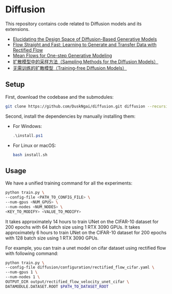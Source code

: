 # Diffusion

This repository contains code related to Diffusion models and its extensions.
- [Elucidating the Design Space of Diffusion-Based Generative Models](https://arxiv.org/abs/2206.00364)
- [Flow Straight and Fast: Learning to Generate and Transfer Data with Rectified Flow](https://arxiv.org/abs/2209.03003)
- [Mean Flows for One-step Generative Modeling](https://arxiv.org/abs/2505.13447)
- [扩散模型中的采样方法（Sampling Methods for the Diffusion Models）](https://zhuanlan.zhihu.com/p/722128549)
- [无需训练的扩散模型（Training-free Diffusion Models）](https://zhuanlan.zhihu.com/p/20738858403)

## Setup

First, download the codebase and the submodules:

```bash
git clone https://github.com/DuskNgai/diffusion.git diffusion --recursive && cd diffusion
```

Second, install the dependencies by manually installing them:
- For Windows:
    ```powershell
    .\install.ps1
    ```
- For Linux or macOS:
    ```bash
    bash install.sh
    ```

## Usage

We have a unified training command for all the experiments:

```bash
python train.py \
--config-file <PATH_TO_CONFIG_FILE> \
--num-gpus <NUM_GPUS> \
--num-nodes <NUM_NODES> \
<KEY_TO_MODIFY> <VALUE_TO_MODIFY>
```

It takes approximately 14 hours to train UNet on the CIFAR-10 dataset for 200 epochs with 64 batch size using 1 RTX 3090 GPUs.
It takes approximately 6 hours to train UNet on the CIFAR-10 dataset for 200 epochs with 128 batch size using 1 RTX 3090 GPUs.

For example, you can train a unet model on cifar dataset using rectified flow with following command:
```bash
python train.py \
--config-file diffusion/configuration/rectified_flow_cifar.yaml \
--num-gpus 1 \
--num-nodes 1 \
OUTPUT_DIR output/rectified_flow_velocity_unet_cifar \
DATAMODULE.DATASET.ROOT $PATH_TO_DATASET_ROOT
```
